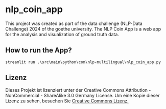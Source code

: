 # nlp_coin_app
This project was created as part of the data challenge (NLP-Data Challenge) 2024 of the goethe university.
The NLP Coin App is a web app for the analysis and visualization of ground truth data.

## How to run the App?
`streamlit run .\src\main\python\com\nlp-multilingual\nlp_coin_app.py
`

## Lizenz
Dieses Projekt ist lizenziert unter der Creative Commons Attribution - NonCommercial - ShareAlike 3.0 Germany License.
Um eine Kopie dieser Lizenz zu sehen, besuchen Sie [Creative Commons Lizenz.](http://creativecommons.org/licenses/by-nc-sa/3.0/de/)

